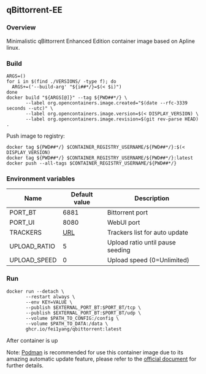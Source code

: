## qBittorrent-EE

### Overview

Minimalistic qBittorrent Enhanced Edition container image based on Apline linux.

### Build

```
ARGS=()
for i in $(find ./VERSIONS/ -type f); do
  ARGS+=('--build-arg' "${i##*/}=$(< $i)")
done
docker build "${ARGS[@]}" --tag ${PWD##*/} \
       --label org.opencontainers.image.created="$(date --rfc-3339 seconds --utc)" \
       --label org.opencontainers.image.version=$(< DISPLAY_VERSION) \
       --label org.opencontainers.image.revision=$(git rev-parse HEAD) .
```

Push image to registry:

```
docker tag ${PWD##*/} $CONTAINER_REGISTRY_USERNAME/${PWD##*/}:$(< DISPLAY_VERSION)
docker tag ${PWD##*/} $CONTAINER_REGISTRY_USERNAME/${PWD##*/}:latest
docker push --all-tags $CONTAINER_REGISTRY_USERNAME/${PWD##*/}
```

### Environment variables

| Name | Default value | Description |
| --- | --- | --- |
| PORT_BT | 6881 | Bittorrent port |
| PORT_UI | 8080 | WebUI port |
| TRACKERS | [URL](https://cdn.jsdelivr.net/gh/ngosang/trackerslist/trackers_all.txt) | Trackers list for auto update |
| UPLOAD_RATIO | 5 | Upload ratio until pause seeding |
| UPLOAD_SPEED | 0 | Upload speed (0=Unlimited) |

### Run

```
docker run --detach \
       --restart always \
       --env KEY=VALUE \
       --publish $EXTERNAL_PORT_BT:$PORT_BT/tcp \
       --publish $EXTERNAL_PORT_BT:$PORT_BT/udp \
       --volume $PATH_TO_CONFIG:/config \
       --volume $PATH_TO_DATA:/data \
       ghcr.io/fei1yang/qbittorrent:latest
```

After container is up

Note: [Podman](https://podman.io/) is recommended for use this container image due to its amazing automatic update feature, please refer to the [official document](https://docs.podman.io/en/latest/markdown/podman-auto-update.1.html) for further details.
